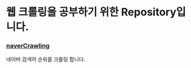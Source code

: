 # 웹 크롤링을 공부하기 위한 Repository입니다.

### [naverCrawling](https://github.com/clianor/WebCrawling/blob/master/1.%20naverSearchRank.py)
네이버 검색어 순위를 크롤링 합니다.
<br><br>